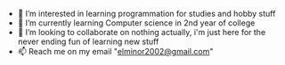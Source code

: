 - 👀 I’m interested in learning programmation for studies and hobby stuff
- 🌱 I’m currently learning Computer science in 2nd year of college
- 💞️ I’m looking to collaborate on nothing actually, i'm just here for the never ending fun of learning new stuff
- 📫 Reach me on my email "elminor2002@gmail.com"
